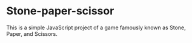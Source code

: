 # Stone-paper-scissor
This is a simple JavaScript project of a game famously known as Stone, Paper, and Scissors.
